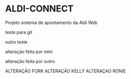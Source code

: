 # ALDI-CONNECT
Projeto sistema de apontamento da Aldi Web

teste para git

outro teste

alteração feita por mim

alteração feita por outro

ALTERAÇÃO FORK
ALTERAÇÃO KELLY
ALTERAÇAO RONIE
